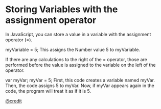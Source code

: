 # Storing Variables with the assignment operator 
In JavaScript, you can store a value in a variable with the assignment operator (=).

myVariable = 5;
This assigns the Number value 5 to myVariable.

If there are any calculations to the right of the = operator, those are performed before the value is assigned to the variable on the left of the operator.

var myVar;
myVar = 5;
First, this code creates a variable named myVar. Then, the code assigns 5 to myVar. Now, if myVar appears again in the code, the program will treat it as if it is 5.

[@credit](https://www.freecodecamp.org)